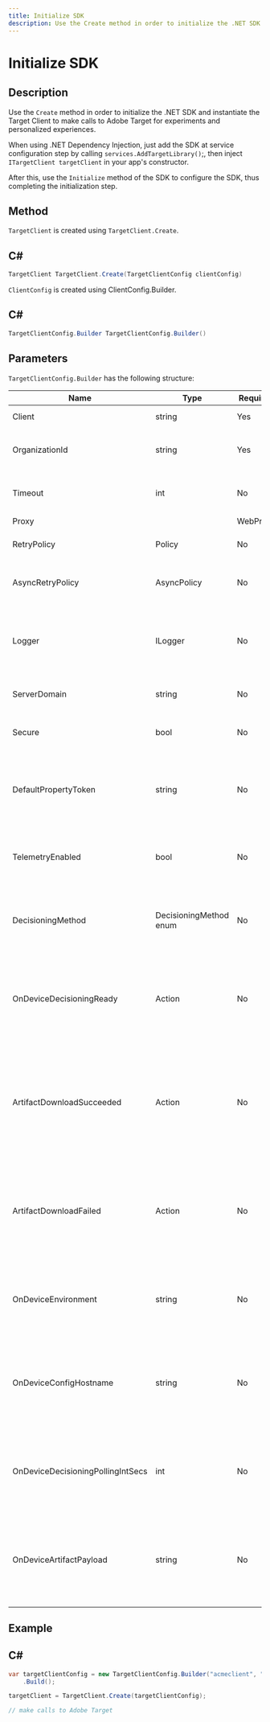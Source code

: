 ```yaml
---
title: Initialize SDK
description: Use the Create method in order to initialize the .NET SDK and instantiate the Target Client to make calls to Adobe Target for experiments and personalized experiences.
---
```

# Initialize SDK

## Description

Use the `Create` method in order to initialize the .NET SDK and instantiate the Target Client to make calls to Adobe Target for experiments and personalized experiences.

When using .NET Dependency Injection, just add the SDK at service configuration step by calling `services.AddTargetLibrary()`;, then inject `ITargetClient targetClient` in your app's constructor.

After this, use the `Initialize` method of the SDK to configure the SDK, thus completing the initialization step.

## Method

`TargetClient` is created using `TargetClient.Create`.

## C\#

```csharp
TargetClient TargetClient.Create(TargetClientConfig clientConfig)
```

`ClientConfig` is created using ClientConfig.Builder.

## C\#

```csharp
TargetClientConfig.Builder TargetClientConfig.Builder()
```

## Parameters

`TargetClientConfig.Builder` has the following structure:

|Name|Type|Required|Default|Description|
| --- | --- | --- | --- | --- |
|Client|string|Yes|None|Target Client Id|
|OrganizationId|string|Yes|None|Experience Cloud Organization ID|
|Timeout|int|No|10000|Timeout for all requests in milliseconds|
|Proxy||WebProxy|No|null|Proxy for all Target requests|
|RetryPolicy|Policy|No|null|Retry Policy for all Target requests|
|AsyncRetryPolicy|AsyncPolicy|No|null|Async Retry Policy for all Target requests|
|Logger|ILogger|No|null|Used for debug logging of Target requests and responses|
|ServerDomain|string|No|`client.tt.omtrdc.net`|Overrides default hostname|
|Secure|bool|No|true|Unset to enforce HTTP scheme|
|DefaultPropertyToken|string|No|null|Sets the default property token for every `getOffers` call|
|TelemetryEnabled|bool|No|true|Send telemetry data for improving SDK usage experience|
|DecisioningMethod|DecisioningMethod enum|No|ServerSide|Must be set to OnDevice or Hybrid to enable on-device decisioning|
|OnDeviceDecisioningReady|Action|No|null|Delegate for on-device decisioning Ready event (called once when on-device decisioning is ready)|
|ArtifactDownloadSucceeded|Action|No|null|Delegate for on-device decisioning artifact download success (called on each successful artifact download)|
|ArtifactDownloadFailed|Action|No|null|Delegate for on-device decisioning artifact download failure (called on each failed artifact download)|
|OnDeviceEnvironment|string|No|production|Can be used to specify a different on-device environment such as staging|
|OnDeviceConfigHostname|string|No|`assets.adobetarget.com`|Can be used to specify a different host to use to download the on-device decisioning artifact file|
|OnDeviceDecisioningPollingIntSecs|int|No|300 (5 min)|Number of seconds between fetches of the on-device decisioning artifact file|
|OnDeviceArtifactPayload|string|No|null|Provides on-device decisioning with a local artifact payload to allow immediate execution|

## Example

## C\#

```csharp
var targetClientConfig = new TargetClientConfig.Builder("acmeclient", "ABCDEF012345677890ABCDEF0@AdobeOrg")
    .Build();

targetClient = TargetClient.Create(targetClientConfig);

// make calls to Adobe Target
```
